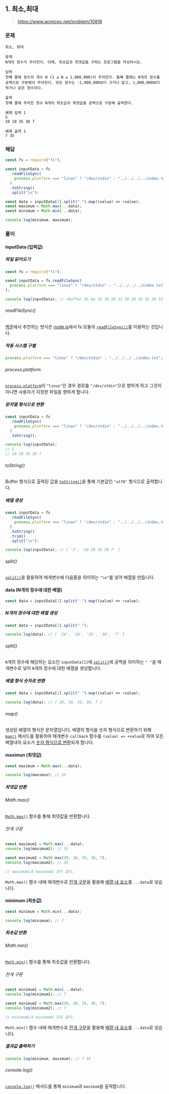## 1. 최소,최대

> https://www.acmicpc.net/problem/10818

### 문제

```
최소, 최대

문제
N개의 정수가 주어진다. 이때, 최솟값과 최댓값을 구하는 프로그램을 작성하시오.

입력
첫째 줄에 정수의 개수 N (1 ≤ N ≤ 1,000,000)이 주어진다. 둘째 줄에는 N개의 정수를 공백으로 구분해서 주어진다. 모든 정수는 -1,000,000보다 크거나 같고, 1,000,000보다 작거나 같은 정수이다.

출력
첫째 줄에 주어진 정수 N개의 최솟값과 최댓값을 공백으로 구분해 출력한다.

예제 입력 1
5
20 10 35 30 7

예제 출력 1
7 35
```

### 해답

```js
const fs = require("fs");

const inputData = fs
  .readFileSync(
    process.platform === "linux" ? "/dev/stdin" : "../../../../index.txt"
  )
  .toString()
  .split("\n");

const data = inputData[1].split(" ").map((value) => +value);
const maximum = Math.max(...data);
const minimum = Math.min(...data);

console.log(minimum, maximum);
```

### 풀이

#### inputData (입력값)

##### 파일 읽어오기

```js
const fs = require("fs");

const inputData = fs.readFileSync(
  process.platform === "linux" ? "/dev/stdin" : "../../../../index.txt"
);

console.log(inputData); // <Buffer 35 0a 32 30 20 31 30 20 33 35 20 33 30 20 37>
```

###### readFileSync()

[백준](https://help.acmicpc.net/language/info)에서 추천하는 방식은 [node.js](https://nodejs.org/en/)에서 fs 모듈의 [`readFileSync()`](https://nodejs.org/docs/latest-v16.x/api/fs.html#fsreadfilesyncpath-options)를 이용하는 것입니다.

##### 작동 시스템 구별

```js
process.platform === "linux" ? "/dev/stdin" : "../../../../index.txt";
```

###### process.platform

[`process.platform`](https://nodejs.org/docs/latest-v16.x/api/process.html#processplatform)이 `"linux"`인 경우 경로를 `"/dev/stdin"`으로 향하게 하고 그것이 아니면 사용자가 지정한 파일을 향하게 합니다.

##### 문자열 형식으로 변환

```js
const inputData = fs
  .readFileSync(
    process.platform === "linux" ? "/dev/stdin" : "../../../../index.txt"
  )
  .toString();

console.log(inputData);
// 5
// 20 10 35 30 7
```

###### toString()

Buffer 형식으로 출력된 값을 [`toString()`](https://nodejs.org/docs/latest-v16.x/api/buffer.html#buftostringencoding-start-end)을 통해 기본값인 `"utf8"` 형식으로 출력합니다.

##### 배열 생성

```js
const inputData = fs
  .readFileSync(
    process.platform === "linux" ? "/dev/stdin" : "../../../../index.txt"
  )
  .toString()
  .trim()
  .split("\n");

console.log(inputData); // [ '5', '20 10 35 30 7' ]
```

###### split()

[`split()`](https://developer.mozilla.org/ko/docs/Web/JavaScript/Reference/Global_Objects/String/split)을 활용하여 매개변수에 다음줄을 의미하는 `"\n"`를 넣어 배열을 만듭니다.

#### data (N개의 정수에 대한 배열)

```js
const data = inputData[1].split(" ").map((value) => +value);
```

##### N개의 정수에 대한 배열 생성

```js
const data = inputData[1].split(" ");

console.log(data); // [ '20', '10', '35', '30', '7' ]
```

###### split()

`N`개의 정수에 해당하는 요소인 `inputData[1]`에 [`split()`](https://developer.mozilla.org/ko/docs/Web/JavaScript/Reference/Global_Objects/String/split)에 공백을 의미하는 `" "`을 매개변수로 넣어 `N`개의 정수에 대한 배열을 생성합니다.

##### 배열 형식 숫자로 변환

```js
const data = inputData[1].split(" ").map((value) => +value);

console.log(data); // [ 20, 10, 35, 30, 7 ]
```

###### map()

생성된 배열의 형식은 문자열입니다. 배열의 형식을 숫자 형식으로 변환하기 위해 [`map()`](https://developer.mozilla.org/ko/docs/Web/JavaScript/Reference/Global_Objects/Array/map) 메서드를 활용하여 매개변수 `callback` 함수를 `(value) => +value`로 하여 모든 배열내의 요소가 <u>숫자 형식으로 변환</u>되게 합니다.

#### maximun (최댓값)

```js
const maximum = Math.max(...data);

console.log(maximun); // 35
```

##### 최댓값 반환

###### Math.max()

[`Math.max()`](https://developer.mozilla.org/ko/docs/Web/JavaScript/Reference/Global_Objects/Math/max) 함수를 통해 최댓값을 반환합니다.

###### 전개 구문

```js
const maximum1 = Math.max(...data);
console.log(maximum1); // 35

const maximum2 = Math.max(20, 10, 35, 30, 7);
console.log(maximum2); // 35

// maximum1과 maximum2 모두 같다.
```

`Math.max()` 함수 내에 매개변수로 [전개 구문](https://developer.mozilla.org/ko/docs/Web/JavaScript/Reference/Operators/Spread_syntax)을 활용해 <u>배열 내 요소</u>를 `...data`로 넣습니다.

#### minimum (최솟값)

```js
const minimum = Math.min(...data);

console.log(minimum); // 7
```

##### 최솟값 반환

###### Math.min()

[`Math.min()`](https://developer.mozilla.org/ko/docs/Web/JavaScript/Reference/Global_Objects/Math/min) 함수를 통해 최솟값을 반환합니다.

###### 전개 구문

```js
const minimum1 = Math.min(...data);
console.log(minimum1); // 7

const minimum2 = Math.max(20, 10, 35, 30, 7);
console.log(minimum2); // 7

// minimum1과 minimum2 모두 같다.
```

`Math.min()` 함수 내에 매개변수로 [전개 구문](https://developer.mozilla.org/ko/docs/Web/JavaScript/Reference/Operators/Spread_syntax)을 활용해 <u>배열 내 요소</u>를 `...data`로 넣습니다.

##### 결과값 출력하기

```js
console.log(minimum, maximum); // 7 35
```

###### console.log()

[`console.log()`](https://developer.mozilla.org/ko/docs/Web/API/console/log) 메서드를 통해 `minimum`과 `maximum`을 출력합니다.
